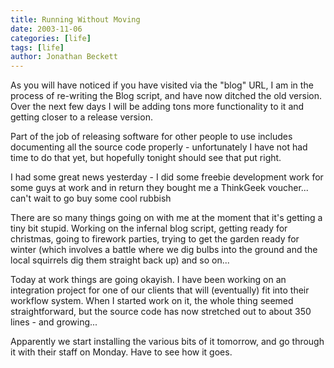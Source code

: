 ```yaml
---
title: Running Without Moving
date: 2003-11-06
categories: [life]
tags: [life]
author: Jonathan Beckett
---
```


As you will have noticed if you have visited via the "blog" URL, I am in the process of re-writing the Blog script, and have now ditched the old version. Over the next few days I will be adding tons more functionality to it and getting closer to a release version.

Part of the job of releasing software for other people to use includes documenting all the source code properly - unfortunately I have not had time to do that yet, but hopefully tonight should see that put right.

I had some great news yesterday - I did some freebie development work for some guys at work and in return they bought me a ThinkGeek voucher... can't wait to go buy some cool rubbish 

There are so many things going on with me at the moment that it's getting a tiny bit stupid. Working on the infernal blog script, getting ready for christmas, going to firework parties, trying to get the garden ready for winter (which involves a battle where we dig bulbs into the ground and the local squirrels dig them straight back up) and so on...

Today at work things are going okayish. I have been working on an integration project for one of our clients that will (eventually) fit into their workflow system. When I started work on it, the whole thing seemed straightforward, but the source code has now stretched out to about 350 lines - and growing...

Apparently we start installing the various bits of it tomorrow, and go through it with their staff on Monday. Have to see how it goes.